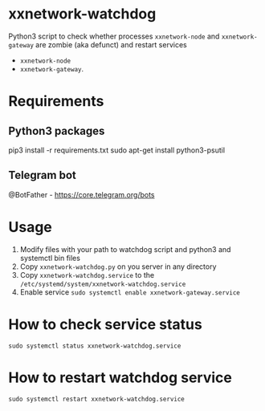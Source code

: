 # xxnetwork-watchdog

Python3 script to check whether processes `xxnetwork-node` and `xxnetwork-gateway` are zombie (aka defunct) and restart services 

* `xxnetwork-node`
* `xxnetwork-gateway`.

# Requirements

## Python3 packages
pip3 install -r requirements.txt
sudo apt-get install python3-psutil

## Telegram bot
@BotFather - https://core.telegram.org/bots

# Usage
1. Modify files with your path to watchdog script and python3 and systemctl bin files
2. Copy `xxnetwork-watchdog.py` on you server in any directory
3. Copy `xxnetwork-watchdog.service` to the `/etc/systemd/system/xxnetwork-watchdog.service`
4. Enable service `sudo systemctl enable xxnetwork-gateway.service`

# How to check service status
`sudo systemctl status xxnetwork-watchdog.service`

# How to restart watchdog service
`sudo systemctl restart xxnetwork-watchdog.service`
